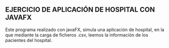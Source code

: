 EJERCICIO DE APLICACIÓN DE HOSPITAL CON JAVAFX
-----------------------------------------------

Este programa realizado con javaFX, simula una aplicación de hospital, en la que mediante la carga de ficheros .csv, leemos la información de los pacientes del hospital.